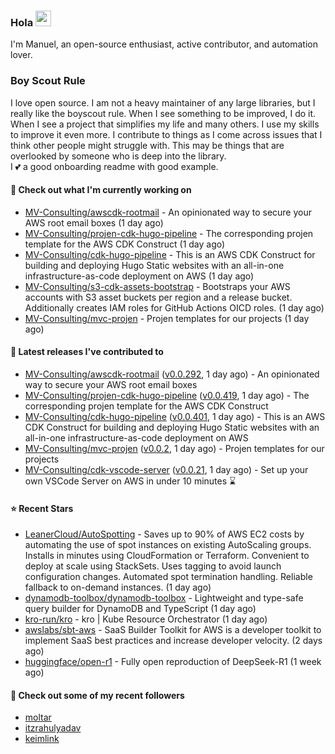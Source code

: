 ### Hola <img src="https://media.giphy.com/media/hvRJCLFzcasrR4ia7z/giphy.gif" width="25px">

I'm Manuel, an open-source enthusiast, active contributor, and automation lover.

### Boy Scout Rule

I love open source. I am not a heavy maintainer of any large libraries, but I really like the boyscout rule. 
When I see something to be improved, I do it. When I see a project
that simplifies my life and many others. I use my skills to improve it even more.
I contribute to things as I come across issues that I think other people might struggle with. 
This may be things that are overlooked by someone who is deep into the library.  
I 💕 a good onboarding readme with good example.



#### 👷 Check out what I'm currently working on

- [MV-Consulting/awscdk-rootmail](https://github.com/MV-Consulting/awscdk-rootmail) - An opinionated way to secure your AWS root email boxes (1 day ago)
- [MV-Consulting/projen-cdk-hugo-pipeline](https://github.com/MV-Consulting/projen-cdk-hugo-pipeline) - The corresponding projen template for the AWS CDK Construct (1 day ago)
- [MV-Consulting/cdk-hugo-pipeline](https://github.com/MV-Consulting/cdk-hugo-pipeline) - This is an AWS CDK Construct for building and deploying Hugo Static websites with an all-in-one infrastructure-as-code deployment on AWS (1 day ago)
- [MV-Consulting/s3-cdk-assets-bootstrap](https://github.com/MV-Consulting/s3-cdk-assets-bootstrap) - Bootstraps your AWS accounts with S3 asset buckets per region and a release bucket. Additionally creates IAM roles for GitHub Actions OICD roles. (1 day ago)
- [MV-Consulting/mvc-projen](https://github.com/MV-Consulting/mvc-projen) - Projen templates for our projects (1 day ago)

#### 🔭 Latest releases I've contributed to

- [MV-Consulting/awscdk-rootmail](https://github.com/MV-Consulting/awscdk-rootmail) ([v0.0.292](https://github.com/MV-Consulting/awscdk-rootmail/releases/tag/v0.0.292), 1 day ago) - An opinionated way to secure your AWS root email boxes
- [MV-Consulting/projen-cdk-hugo-pipeline](https://github.com/MV-Consulting/projen-cdk-hugo-pipeline) ([v0.0.419](https://github.com/MV-Consulting/projen-cdk-hugo-pipeline/releases/tag/v0.0.419), 1 day ago) - The corresponding projen template for the AWS CDK Construct
- [MV-Consulting/cdk-hugo-pipeline](https://github.com/MV-Consulting/cdk-hugo-pipeline) ([v0.0.401](https://github.com/MV-Consulting/cdk-hugo-pipeline/releases/tag/v0.0.401), 1 day ago) - This is an AWS CDK Construct for building and deploying Hugo Static websites with an all-in-one infrastructure-as-code deployment on AWS
- [MV-Consulting/mvc-projen](https://github.com/MV-Consulting/mvc-projen) ([v0.0.2](https://github.com/MV-Consulting/mvc-projen/releases/tag/v0.0.2), 1 day ago) - Projen templates for our projects
- [MV-Consulting/cdk-vscode-server](https://github.com/MV-Consulting/cdk-vscode-server) ([v0.0.21](https://github.com/MV-Consulting/cdk-vscode-server/releases/tag/v0.0.21), 1 day ago) - Set up your own VSCode Server on AWS in under 10 minutes ⌛️

#### ⭐ Recent Stars

- [LeanerCloud/AutoSpotting](https://github.com/LeanerCloud/AutoSpotting) - Saves up to 90% of AWS EC2 costs by automating the use of spot instances on existing AutoScaling groups. Installs in minutes using CloudFormation or Terraform. Convenient to deploy at scale using StackSets. Uses tagging to avoid launch configuration changes. Automated spot termination handling. Reliable fallback to on-demand instances. (1 day ago)
- [dynamodb-toolbox/dynamodb-toolbox](https://github.com/dynamodb-toolbox/dynamodb-toolbox) - Lightweight and type-safe query builder for DynamoDB and TypeScript (1 day ago)
- [kro-run/kro](https://github.com/kro-run/kro) - kro | Kube Resource Orchestrator (1 day ago)
- [awslabs/sbt-aws](https://github.com/awslabs/sbt-aws) - SaaS Builder Toolkit for AWS is a developer toolkit to implement SaaS best practices and increase developer velocity. (2 days ago)
- [huggingface/open-r1](https://github.com/huggingface/open-r1) - Fully open reproduction of DeepSeek-R1 (1 week ago)

#### 👯 Check out some of my recent followers

- [moltar](https://github.com/moltar)
- [itzrahulyadav](https://github.com/itzrahulyadav)
- [keimlink](https://github.com/keimlink)




